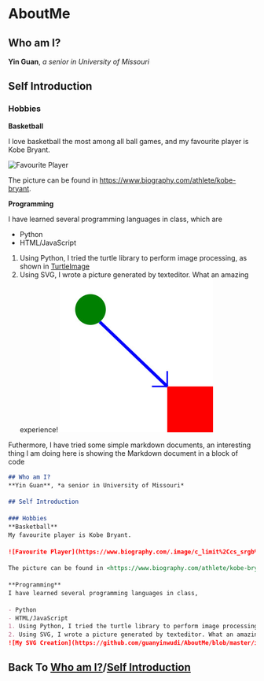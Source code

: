 # AboutMe
## Who am I?
**Yin Guan**, *a senior in University of Missouri*

## Self Introduction

### Hobbies
**Basketball**

I love basketball the most among all ball games, and my favourite player is Kobe Bryant.

![Favourite Player](https://www.biography.com/.image/c_limit%2Ccs_srgb%2Cq_auto:good%2Cw_700/MTcwMDIzMzg3MjQwODY3NDAx/gettyimages-521051018.webp)

The picture can be found in <https://www.biography.com/athlete/kobe-bryant>.

**Programming**

I have learned several programming languages in class, which are

- Python
- HTML/JavaScript
1. Using Python, I tried the turtle library to perform image processing, as shown in [TurtleImage](https://github.com/guanyinwudi/AboutMe/src)
2. Using SVG, I wrote a picture generated by texteditor. What an amazing experience!
![My SVG Creation](https://github.com/guanyinwudi/AboutMe/blob/master/image/svg.jpg)

Futhermore, I have tried some simple markdown documents, an interesting thing I am doing here is showing the Markdown document in a block of code
```markdown
## Who am I?
**Yin Guan**, *a senior in University of Missouri*

## Self Introduction

### Hobbies
**Basketball**
My favourite player is Kobe Bryant.

![Favourite Player](https://www.biography.com/.image/c_limit%2Ccs_srgb%2Cq_auto:good%2Cw_700/MTcwMDIzMzg3MjQwODY3NDAx/gettyimages-521051018.webp)

The picture can be found in <https://www.biography.com/athlete/kobe-bryant>.

**Programming**
I have learned several programming languages in class,

- Python
- HTML/JavaScript
1. Using Python, I tried the turtle library to perform image processing, as shown in [TurtleImage](https://github.com/guanyinwudi/AboutMe/src)
2. Using SVG, I wrote a picture generated by texteditor. What an amazing experience!
![My SVG Creation](https://github.com/guanyinwudi/AboutMe/blob/master/image/svg.jpg)
```
## Back To [Who am I?](#who-am-i)/[Self Introduction](#self-introduction)
